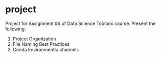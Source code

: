 # project

Project for Assignment #6 of Data Science Toolbox course.
Present the following:
1. Project Organization
2. File Naming Best Practices
3. Conda Environments/ channels
   
